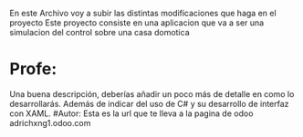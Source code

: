 En este Archivo voy a subir las distintas modificaciones que haga en el proyecto
Este proyecto consiste en una aplicacion que va a ser una simulacion del control sobre
una casa domotica
# Profe:
Una buena descripción, deberías añadir un poco más de detalle en como lo desarrollarás.
Además de indicar del uso de C# y su desarrollo de interfaz con XAML.
#Autor:
Esta es la url que te lleva a la pagina de odoo
adrichxng1.odoo.com
